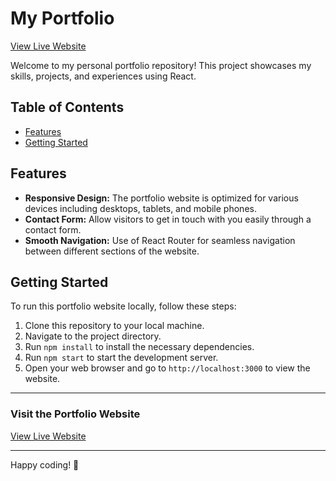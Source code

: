 # My Portfolio 
[View Live Website](https://my-portfolio-alpha-five-27.vercel.app/)


Welcome to my personal portfolio repository! This project showcases my skills, projects, and experiences using React.

## Table of Contents

- [Features](#features)
- [Getting Started](#getting-started)



## Features

- **Responsive Design:** The portfolio website is optimized for various devices including desktops, tablets, and mobile phones.
- **Contact Form:** Allow visitors to get in touch with you easily through a contact form.
- **Smooth Navigation:** Use of React Router for seamless navigation between different sections of the website.

## Getting Started

To run this portfolio website locally, follow these steps:

1. Clone this repository to your local machine.
2. Navigate to the project directory.
3. Run `npm install` to install the necessary dependencies.
4. Run `npm start` to start the development server.
5. Open your web browser and go to `http://localhost:3000` to view the website.

---

### Visit the Portfolio Website

[View Live Website](https://my-portfolio-alpha-five-27.vercel.app/)

---
Happy coding! 🚀
